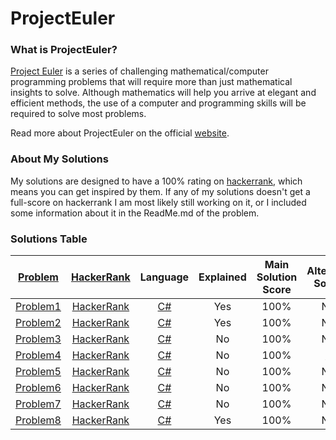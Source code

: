 # ProjectEuler

### What is ProjectEuler?

[Project Euler](https://projecteuler.net/) is a series of challenging mathematical/computer programming problems that will require more than just mathematical insights to solve. Although mathematics will help you arrive at elegant and efficient methods, the use of a computer and programming skills will be required to solve most problems.

Read more about ProjectEuler on the official [website](https://projecteuler.net/).

### About My Solutions

My solutions are designed to have a 100% rating on [hackerrank](https://www.hackerrank.com/), which means you can get inspired by them. If any of my solutions doesn't get a full-score on hackerrank I am most likely still working on it, or I included some information about it in the ReadMe.md of the problem.

### Solutions Table
 
| [Problem](https://projecteuler.net/archives) | [HackerRank](https://www.hackerrank.com/contests/projecteuler/challenges) | Language | Explained | Main Solution Score | Alternative Solution | Alternative Solution Score |
| :---: | :---:| :---:| :---:| :---:| :---:| :---:|
| [Problem1](https://projecteuler.net/problem=1) | [HackerRank](https://www.hackerrank.com/contests/projecteuler/challenges/euler001/problem?isFullScreen=true) | [C#](https://github.com/Fotasteam/ProjectEuler/blob/main/Project%20Euler%20%231%3A%20Multiples%20of%203%20and%205/Problem1.md) | Yes | 100% | None |  None | 
| [Problem2](https://projecteuler.net/problem=2) | [HackerRank](https://www.hackerrank.com/contests/projecteuler/challenges/euler002/problem?isFullScreen=true) | [C#](https://github.com/Fotasteam/ProjectEuler/blob/main/Project%20Euler%20%232:%20Even%20Fibonacci%20numbers/ReadMe.md) | Yes | 100% | None | None | 
| [Problem3](https://projecteuler.net/problem=3) | [HackerRank](https://www.hackerrank.com/contests/projecteuler/challenges/euler003/problem?isFullScreen=true) | [C#](https://github.com/Fotasteam/ProjectEuler/blob/main/Project%20Euler%20%233%3A%20Largest%20prime%20factor/Main.cs) | No | 100% | None | None | 
| [Problem4](https://projecteuler.net/problem=4) | [HackerRank](https://www.hackerrank.com/contests/projecteuler/challenges/euler004/problem?isFullScreen=true) | [C#](https://github.com/Fotasteam/ProjectEuler/blob/main/Project%20Euler%20%234%3A%20Largest%20palindrome%20product/FullScore.cs) | No | 100% | [Yes](https://github.com/Fotasteam/ProjectEuler/blob/main/Project%20Euler%20%234%3A%20Largest%20palindrome%20product/SlowAnswer.cs) | 25% | 
| [Problem5](https://projecteuler.net/problem=5) | [HackerRank](https://www.hackerrank.com/contests/projecteuler/challenges/euler005/problem?isFullScreen=true) | [C#](https://github.com/Fotasteam/ProjectEuler/blob/main/Project%20Euler%20%235%3A%20Smallest%20multiple/Main.cs) | No | 100% | None | None | 
| [Problem6](https://projecteuler.net/problem=6) | [HackerRank](https://www.hackerrank.com/contests/projecteuler/challenges/euler006/problem?isFullScreen=true) | [C#](https://github.com/Fotasteam/ProjectEuler/blob/main/Project%20Euler%20%236%3A%20Sum%20square%20difference/Main.cs) | No | 100% | None | None | 
| [Problem7](https://projecteuler.net/problem=7) | [HackerRank](https://www.hackerrank.com/contests/projecteuler/challenges/euler007/problem?isFullScreen=true) | [C#](https://github.com/Fotasteam/ProjectEuler/blob/main/Project%20Euler%20%237%3A%2010001st%20prime/Main.cs) | No | 100% | None | None | 
| [Problem8](https://projecteuler.net/problem=8) | [HackerRank](https://www.hackerrank.com/contests/projecteuler/challenges/euler008/problem?isFullScreen=true) | [C#](https://github.com/Fotasteam/ProjectEuler/blob/main/Project%20Euler%20%238:%20Largest%20product%20in%20a%20series/ReadMe.md) | Yes | 100% | None | None | 
